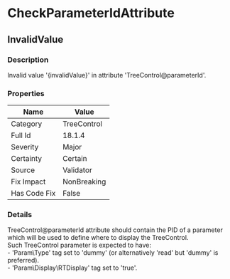 ﻿---  
uid: Validator_18_1_4  
---

# CheckParameterIdAttribute

## InvalidValue

### Description

Invalid value '{invalidValue}' in attribute 'TreeControl@parameterId'.

### Properties

| Name         | Value       |
| ------------ | ----------- |
| Category     | TreeControl |
| Full Id      | 18.1.4      |
| Severity     | Major       |
| Certainty    | Certain     |
| Source       | Validator   |
| Fix Impact   | NonBreaking |
| Has Code Fix | False       |

### Details

TreeControl@parameterId attribute should contain the PID of a parameter which will be used to define where to display the TreeControl.  
Such TreeControl parameter is expected to have:  
\- 'Param\\Type' tag set to 'dummy' (or alternatively 'read' but 'dummy' is preferred).  
\- 'Param\\Display\\RTDisplay' tag set to 'true'.
